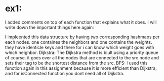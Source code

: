 # ex1:
I added comments on top of each function that explains what it does.
I will write down the important things here again:

I impleented this data structure by having two corresponding hashmaps per each nodes. one containes the neighbors and one contains the weights. they have identicle keys and there for i can know which weight goes with which neighbor.
Dijkstra:
The Dijkstra method is biult using a priority queue of course. it goes over all the nodes that are connected to the src node and sets their tag to be the shortest distance from the src.
BFS:
I used this function again in this assignment because it is more efficient than Dijkstra, and for isConnected function you dont need all of Dijkstra.
